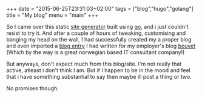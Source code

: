 +++
date = "2015-06-25T23:31:03+02:00"
tags = ["blog","hugo","golang"]
title = "My blog"
menu = "main"
+++


So I came over this static [site generator](http://gohugo.io/) built using [go](http://golang.org), and i just couldn't resist to try it. And after a couple of hours of tweaking, customising and banging my head on the wall, I had successfully created my a proper blog and even imported a [blog entry](/post/a-simple-todo-application-tradition-vs-cqrs+es "a-simple-todo-application-tradition-vs-cqrs+es") I had written for my employer's blog [bouvet](http://www.bouvet.no/en/ "bouvet") (Which by the way is a great norwegian based IT consultant company!)

But anyways, don't expect much from this blog/site. I'm not really that active, atleast i don't think I am. But if I happen to be in the mood and feel that i have something substantial to say then maybe ill post a thing or two. 

No promises though.